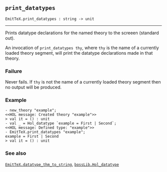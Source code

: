 ## `print_datatypes`

``` hol4
EmitTeX.print_datatypes : string -> unit
```

------------------------------------------------------------------------

Prints datatype declarations for the named theory to the screeen
(standard out).

An invocation of `print_datatypes thy`, where `thy` is the name of a
currently loaded theory segment, will print the datatype declarations
made in that theory.

### Failure

Never fails. If `thy` is not the name of a currently loaded theory
segment then no output will be produced.

### Example

``` hol4
- new_theory "example";
<<HOL message: Created theory "example">>
> val it = () : unit
- val _ = Hol_datatype `example = First | Second`;
<<HOL message: Defined type: "example">>
- EmitTeX.print_datatypes "example";
example = First | Second
> val it = () : unit
```

### See also

[`EmitTeX.datatype_thm_to_string`](#EmitTeX.datatype_thm_to_string),
[`bossLib.Hol_datatype`](#bossLib.Hol_datatype)
